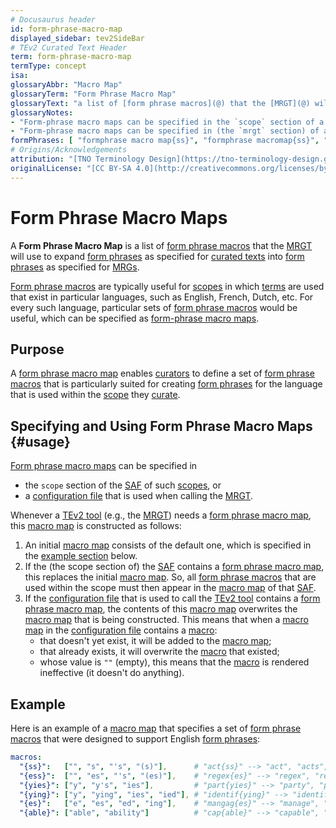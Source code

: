```yaml
---
# Docusaurus header
id: form-phrase-macro-map
displayed_sidebar: tev2SideBar
# TEv2 Curated Text Header
term: form-phrase-macro-map
termType: concept
isa:
glossaryAbbr: "Macro Map"
glossaryTerm: "Form Phrase Macro Map"
glossaryText: "a list of [form phrase macros](@) that the [MRGT](@) will use to expand [form phrases](@) as specified for [curated texts](@) into [form phrases](@) as specified for [MRGs](@)."
glossaryNotes:
- "Form-phrase macro maps can be specified in the `scope` section of a [SAF](@)" 
- "Form-phrase macro maps can be specified in (the `mrgt` section) of a [configuration file](/docs/specs/files/configuration-file) that is used when  calling the [MRGT](@)." 
formPhrases: [ "formphrase macro map{ss}", "formphrase macromap{ss}", "form-phrase macro map{ss}", "form-phrase macromap{ss}", "macro map{ss}", "macromap{ss}" ]
# Origins/Acknowledgements
attribution: "[TNO Terminology Design](https://tno-terminology-design.github.io/tev2-specifications/docs)"
originalLicense: "[CC BY-SA 4.0](http://creativecommons.org/licenses/by-sa/4.0/?ref=chooser-v1)"
---
```


# Form Phrase Macro Maps

A **Form Phrase Macro Map** is a list of [form phrase macros](@) that the [MRGT](@) will use to expand [form phrases](@) as specified for [curated texts](@) into [form phrases](@) as specified for [MRGs](@).

[Form phrase macros](@) are typically useful for [scopes](@) in which [terms](@) are used that exist in particular languages, such as English, French, Dutch, etc. For every such language, particular sets of [form phrase macros](@) would be useful, which can be specified as [form-phrase macro maps](@).

## Purpose

A [form phrase macro map](@) enables [curators](@) to define a set of [form phrase macros](@) that is particularly suited for creating [form phrases](@) for the language that is used within the [scope](@) they [curate](@).

## Specifying and Using Form Phrase Macro Maps {#usage}

[Form phrase macro maps](@) can be specified in

- the `scope` section of the [SAF](@) of such [scopes](@), or
- a [configuration file](/docs/specs/files/configuration-file) that is used when calling the [MRGT](@).

Whenever a [TEv2 tool](@) (e.g., the [MRGT](@)) needs a [form phrase macro map](@), this [macro map](@) is constructed as follows:

1. An initial [macro map](@) consists of the default one, which is specified in the [example section](#example) below.
2. If the (the scope section of) the [SAF](@) contains a [form phrase macro map](@), this replaces the initial [macro map](@). So, all [form phrase macros](@) that are used within the scope must then appear in the [macro map](@) of that [SAF](@).
3. If the [configuration file](/docs/specs/files/configuration-file) that is used to call the [TEv2 tool](@) contains a [form phrase macro map](@), the contents of this [macro map](@) overwrites the [macro map](@) that is being constructed. This means that when a [macro map](@) in the [configuration file](/docs/specs/files/configuration-file) contains a [macro](form-phrase-macro@):
    - that doesn't yet exist, it will be added to the [macro map](@);
    - that already exists, it will overwrite the [macro](form-phrase-macro@) that existed;
    - whose value is `""` (empty), this means that the [macro](form-phrase-macro@) is rendered ineffective (it doesn't do anything).

## Example

Here is an example of a [macro map](@) that specifies a set of [form phrase macros](@) that were designed to support English [form phrases](@):

~~~ yaml
macros:
  "{ss}":   ["", "s", "'s", "(s)"],      # "act{ss}" --> "act", "acts", "act's", "act(s)"
  "{ess}":  ["", "es", "'s", "(es)"],    # "regex{es}" --> "regex", "regexes", "regex's", "regex(es"
  "{yies}": ["y", "y's", "ies"],         # "part{yies}" --> "party", "party's", "parties"
  "{ying}": ["y", "ying", "ies", "ied"], # "identif{ying}" --> "identify", "identifying", "identifies", "identified"
  "{es}":   ["e", "es", "ed", "ing"],    # "mangag{es}" --> "manage", "manages", "managed", "managing"
  "{able}": ["able", "ability"]          # "cap{able}" --> "capable", "capability"
~~~
